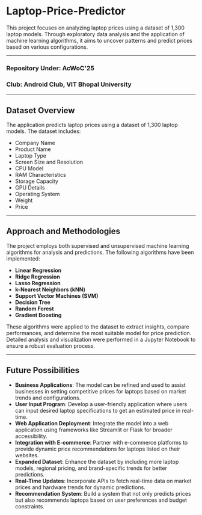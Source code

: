 # **Laptop-Price-Predictor**

This project focuses on analyzing laptop prices using a dataset of 1,300 laptop models. Through exploratory data analysis and the application of machine learning algorithms, it aims to uncover patterns and predict prices based on various configurations.

---
### **Repository Under**: AcWoC'25  
### **Club**: Android Club, VIT Bhopal University  
---

## **Dataset Overview**
The application predicts laptop prices using a dataset of 1,300 laptop models. The dataset includes:

- Company Name  
- Product Name  
- Laptop Type  
- Screen Size and Resolution  
- CPU Model  
- RAM Characteristics  
- Storage Capacity  
- GPU Details  
- Operating System  
- Weight  
- Price  

---

## **Approach and Methodologies**
The project employs both supervised and unsupervised machine learning algorithms for analysis and predictions. The following algorithms have been implemented:

- **Linear Regression**
- **Ridge Regression**
- **Lasso Regression**
- **k-Nearest Neighbors (kNN)**
- **Support Vector Machines (SVM)**
- **Decision Tree**
- **Random Forest**
- **Gradient Boosting**

These algorithms were applied to the dataset to extract insights, compare performances, and determine the most suitable model for price prediction. Detailed analysis and visualization were performed in a Jupyter Notebook to ensure a robust evaluation process.

---

## **Future Possibilities**
- **Business Applications**: The model can be refined and used to assist businesses in setting competitive prices for laptops based on market trends and configurations.
- **User Input Program**: Develop a user-friendly application where users can input desired laptop specifications to get an estimated price in real-time.
- **Web Application Deployment**: Integrate the model into a web application using frameworks like Streamlit or Flask for broader accessibility.
- **Integration with E-commerce**: Partner with e-commerce platforms to provide dynamic price recommendations for laptops listed on their websites.
- **Expanded Dataset**: Enhance the dataset by including more laptop models, regional pricing, and brand-specific trends for better predictions.
- **Real-Time Updates**: Incorporate APIs to fetch real-time data on market prices and hardware trends for dynamic predictions.
- **Recommendation System**: Build a system that not only predicts prices but also recommends laptops based on user preferences and budget constraints.

